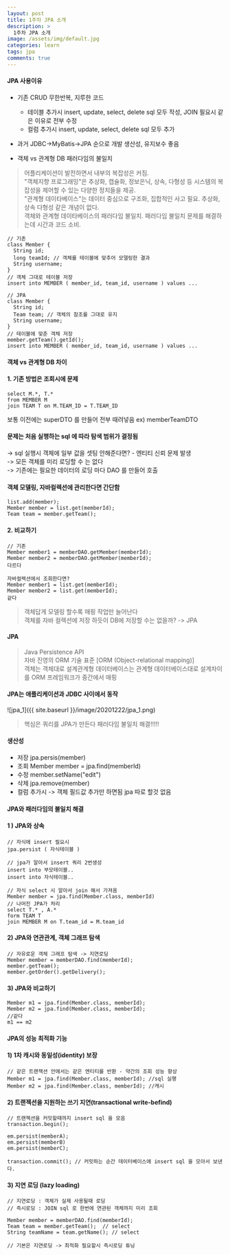 ```yaml
---
layout: post
title: 1주차 JPA 소개
description: >
  1주차 JPA 소개
image: /assets/img/default.jpg
categories: learn
tags: jpa
comments: true
---
```

#### JPA 사용이유

* 기존 CRUD 무한반복, 지루한 코드
  * 테이블 추가시 insert, update, select, delete sql 모두 작성, JOIN 필요시 같은 이유로 전부 수정
  * 컬럼 추가시 insert, update, select, delete sql 모두 추가

* 과거 JDBC->MyBatis->JPA 순으로 개발 생산성, 유지보수 좋음
* 객체  vs 관계형 DB 패러다임의 불일치

> 어플리케이션이 발전하면서 내부의 복잡성은 커짐. <br>
> "객체지향 프로그래밍"은 추상화, 캡슐화, 정보은닉, 상속, 다형성 등 시스템의 복잡성을 제어할 수 있는 다양한 정치들을 제공. <br>
> "관계형 데이타베이스"는 데이터 중심으로 구조화, 집합적인 사고 필요. 추상화, 상속 다형성 같은 개념이 없다. <br>
> 객체와 관계형 데이타베이스의 패러다임 불일치. 패러다임 불일치 문제를 해결하는데 시간과 코드 소비. <br>

```
// 기존
class Member {
  String id;
  long teamId; // 객체를 테이블에 맞추어 모델링한 결과  
  String username;
}
// 객체 그대로 테이블 저장
insert into MEMBER ( member_id, team_id, username ) values ...

// JPA
class Member {
  String id;
  Team team; // 객체의 참조를 그대로 유지
  String username;
}
// 테이블에 맞춘 객체 저장
member.getTeam().getId();
insert into MEMBER ( member_id, team_id, username ) values ...
```

#### 객체 vs 관계형 DB 차이

#### 1. 기존 방법은 조회시에 문제
```
select M.*, T.*
from MEMBER M
join TEAM T on M.TEAM_ID = T.TEAM_ID
```

보통 이전에는 superDTO 를 만들어 전부 때려넣음 ex) memberTeamDTO

#### 문제는 처음 실행하는 sql 에 따라 탐색 범위가 결정됨 

-> sql 실행시 객체에 일부 값을 셋팅 안해준다면? - 엔티티 신뢰 문제 발생 <br>
-> 모든 객체를 미리 로딩할 수 는 없다 <br>
-> 기존에는 필요한 데이터의 로딩 마다 DAO 를 만들어 호출 <br>

#### 객체 모델링, 자바컬렉션에 관리한다면 간단함
```
list.add(member);
Member member = list.get(memberId);
Team team = member.getTeam();
```

#### 2. 비교하기
```
// 기존
Member member1 = memberDAO.getMember(memberId);
Member member2 = memberDAO.getMember(memberId);
다르다

자바컬렉션에서 조회한다면?
Member member1 = list.get(memberId);
Member member2 = list.get(memberId);
같다
```

> 객체답게 모델링 할수록 매핑 작업만 늘어난다 <br>
> 객체를 자바 컬렉션에 저장 하듯이 DB에 저장할 수는 없을까? -> JPA

#### JPA

> Java Persistence API <br>
> 자바 진영의 ORM 기술 표준 [ORM (Object-relational mapping)] <br>
> 객체는 객체대로 설계관계형 데이터베이스는 관계형 데이터베이스대로 설계차이를 ORM 프레임워크가 중간에서 매핑 <br>

#### JPA는 애플리케이션과 JDBC 사이에서 동작
![jpa_1]({{ site.baseurl }}/image/20201222/jpa_1.png)

> 핵심은 쿼리를 JPA가 만든다
  패러다임 불일치 해결!!!!!

#### 생산성
* 저장 jpa.persis(member) 
* 조회 Member member = jpa.find(memberId)
* 수정 member.setName("edit")
* 삭제 jpa.remove(member)
* 컬럼 추가시 -> 객체 필드값 추가만 하면됨 jpa 따로 할것 없음

#### JPA와 패러다임의 불일치 해결

#### 1 ) JPA와 상속
```
// 자식에 insert 필요시
jpa.persist ( 자식테이블 )

// jpa가 알아서 insert 쿼리 2번생성
insert into 부모테이블..
insert into 자식테이블..

// 자식 select 시 알아서 join 해서 가져옴
Member member = jpa.find(Member.class, memberId)
// 나머진 JPA가 처리
select T.* , A.*
form TEAM T
join MEMBER M on T.team_id = M.team_id
```

#### 2) JPA와 연관관계, 객체 그래프 탐색
```
// 자유로운 객체 그래프 탐색 -> 지연로딩
Member member = memberDAO.find(memberId);
member.getTeam();
member.getOrder().getDelivery();
```

#### 3) JPA와 비교하기
```
Member m1 = jpa.find(Member.class, memberId);
Member m2 = jpa.find(Member.class, memberId);
//같다
m1 == m2 
```

#### JPA의 성능 최적화 기능

#### 1) 1차 캐시와 동일성(identity) 보장
```
// 같은 트랜잭션 안에서는 같은 엔티티를 반환 - 약간의 조회 성능 향상
Member m1 = jpa.find(Member.class, memberId); //sql 실행
Member m2 = jpa.find(Member.class, memberId); //캐시
```

#### 2) 트랜젝션을 지원하는 쓰기 지연(transactional write-befind)
```
// 트랜젝션을 커밋할때까지 insert sql 을 모음
transaction.begin(); 

em.persist(memberA);
em.persist(memberB)
em.persist(memberC);

transaction.commit(); // 커밋하는 순간 데이터베이스에 insert sql 을 모아서 보낸다.
```

#### 3) 지연 로딩 (lazy loading)
```
// 지연로딩 : 객체가 실제 사용될때 로딩
// 즉시로딩 : JOIN sql 로 한번에 연관된 객체까지 미리 조회

Member member = memberDAO.find(memberId);
Team team = member.getTeam();  // select 
String teamName = team.getName(); // select 

// 기본은 지연로딩 -> 최적화 필요할시 즉시로딩 튜닝
```

